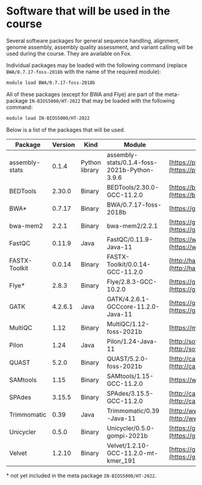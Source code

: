 # Software that will be used in the course

Several software packages for general sequence handling, alignment, genome assembly, assembly quality assessment, and variant calling will be used during the course. They are available on Fox.

Individual packages may be loaded with the following command (replace `BWA/0.7.17-foss-2018b` with the name of the required module):

```sh
module load BWA/0.7.17-foss-2018b
```

All of these packages (except for BWA and Flye) are part of the meta-package `IN-BIOS5000/HT-2022` that may be loaded with the following command:
```sh
module load IN-BIOS5000/HT-2022
```

Below is a list of the packages that will be used.

Package | Version | Kind | Module | Documentation | Source code repository
--------|---------|------|--------|---------------|-----------------------
assembly-stats | 0.1.4 | Python library | assembly-stats/0.1.4-foss-2021b-Python-3.9.6 | [https://pypi.org/project/assembly-stats](https://pypi.org/project/assembly-stats) | [https://github.com/MikeTrizna/assembly_stats](https://github.com/MikeTrizna/assembly_stats)
BEDTools | 2.30.0 | Binary | BEDTools/2.30.0-GCC-11.2.0 | [https://bedtools.readthedocs.io/en/latest](https://bedtools.readthedocs.io/en/latest) | [https://github.com/arq5x/bedtools2](https://github.com/arq5x/bedtools2)
BWA* | 0.7.17 | Binary | BWA/0.7.17-foss-2018b | [https://github.com/lh3/bwa](https://github.com/lh3/bwa) | [https://github.com/lh3/bwa](https://github.com/lh3/bwa)
bwa-mem2 | 2.2.1 | Binary | bwa-mem2/2.2.1 | [https://github.com/bwa-mem2/bwa-mem2](https://github.com/bwa-mem2/bwa-mem2) | [https://github.com/bwa-mem2/bwa-mem2](https://github.com/bwa-mem2/bwa-mem2)
FastQC | 0.11.9 | Java | FastQC/0.11.9-Java-11 | [https://www.bioinformatics.babraham.ac.uk/projects/fastqc](https://www.bioinformatics.babraham.ac.uk/projects/fastqc) | [https://github.com/s-andrews/FastQC](https://github.com/s-andrews/FastQC)
FASTX-Toolkit | 0.0.14 | Binary | FASTX-Toolkit/0.0.14-GCC-11.2.0 | [http://hannonlab.cshl.edu/fastx_toolkit](http://hannonlab.cshl.edu/fastx_toolkit) | [https://github.com/agordon/fastx_toolkit](https://github.com/agordon/fastx_toolkit)
Flye* | 2.8.3 | Binary | Flye/2.8.3-GCC-10.2.0 | [https://github.com/fenderglass/Flye](https://github.com/fenderglass/Flye) | [https://github.com/fenderglass/Flye](https://github.com/fenderglass/Flye)
GATK | 4.2.6.1 | Java | GATK/4.2.6.1-GCCcore-11.2.0-Java-11 | [https://gatk.broadinstitute.org/hc/en-us](https://gatk.broadinstitute.org/hc/en-us) | [https://github.com/broadinstitute/gatk](https://github.com/broadinstitute/gatk)
MultiQC | 1.12 | Binary | MultiQC/1.12-foss-2021b | [https://multiqc.info](https://multiqc.info) | [https://github.com/ewels/MultiQC](https://github.com/ewels/MultiQC)
Pilon | 1.24 | Java | Pilon/1.24-Java-11 | [http://software.broadinstitute.org/software/pilon](http://software.broadinstitute.org/software/pilon) | [https://github.com/broadinstitute/pilon](https://github.com/broadinstitute/pilon)
QUAST | 5.2.0 | Binary | QUAST/5.2.0-foss-2021b | [http://cab.spbu.ru/software/quast](http://cab.spbu.ru/software/quast) | [https://github.com/ablab/quast](https://github.com/ablab/quast)
SAMtools | 1.15 | Binary | SAMtools/1.15-GCC-11.2.0 | [https://www.htslib.org](https://www.htslib.org) | [https://github.com/samtools/samtools](https://github.com/samtools/samtools)
SPAdes | 3.15.5 | Binary | SPAdes/3.15.5-GCC-11.2.0 | [http://cab.spbu.ru/software/spades](http://cab.spbu.ru/software/spades) | [https://github.com/ablab/spades](https://github.com/ablab/spades)
Trimmomatic | 0.39 | Java | Trimmomatic/0.39-Java-11 | [http://www.usadellab.org/cms/?page=trimmomatic](http://www.usadellab.org/cms/?page=trimmomatic) | [https://github.com/usadellab/Trimmomatic](https://github.com/usadellab/Trimmomatic)
Unicycler | 0.5.0 | Binary | Unicycler/0.5.0-gompi-2021b | [https://github.com/rrwick/Unicycler](https://github.com/rrwick/Unicycler) | [https://github.com/rrwick/Unicycler](https://github.com/rrwick/Unicycler)
Velvet | 1.2.10 | Binary | Velvet/1.2.10-GCC-11.2.0-mt-kmer_191 | [https://github.com/dzerbino/velvet](https://github.com/dzerbino/velvet) | [https://github.com/dzerbino/velvet](https://github.com/dzerbino/velvet)

\* not yet included in the meta package `IN-BIOS5000/HT-2022`.
